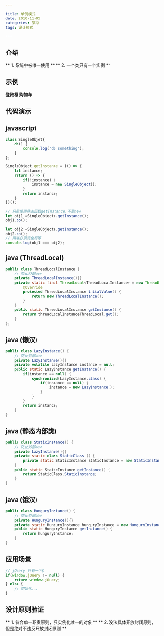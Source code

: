 ```yaml
---

title: 单例模式
date: 2018-11-05
categories: 架构
tags: 设计模式

---
```


## 介绍
** 1.  系统中被唯一使用 **
** 2.  一个类只有一个实例 **

## 示例
**登陆框 购物车**

## 代码演示

## javascript

``` javascript
class SingleObjet{
	do() {
		console.log('do something');
	}
};

SingleObject.getInstance = (() => {
	let instance;
	return () => {
		if(!instance) {
			instance = new SingleObject();
		}
		return instance;
	}
})();

// 只能使用静态函数getInstance,不能new
let obj1 =SingleObjecte.getInstance();
obj1.do();

let obj2 =SingleObjecte.getInstance();
obj2.do();
// 两者必须完全相等
console.log(obj1 === obj2);
```

## java (ThreadLocal)

```java
public class ThreadLocalInstance {
	// 防止外部new
	private ThreadLocalInstance(){}
	private static final ThreadLocal<ThreadLocalInstance> = new ThreadLocal<ThreadLocalInstance>() {
		@Override
		protected ThreadLocalInstance initalValue() {
			return new ThreadLocalInstance();
		}
	}
	public static ThreadLocalInstance getInstance() {
		return threadLocalInstanceThreadLocal.get();
	}
};
```

## java (懒汉)

```java
public class LazyInstance() {
	// 防止外部new
	private LazyInstance(){}
	private volatile LazyInstance instance = null;
	public static LazyInstance getInstance() {
		if(instance == null) {
			synchronized(LazyInstance.class) {
				if(instance == null) {
					instance = new LazyInstance();
				}
			}
		}
		return instance;
	}
}
```

## java (静态内部类)

```java
public class StaticInstance() {
	// 防止外部new
	private LazyInstance(){}
	private static class StaticClass () {
		private static StaticInstance staticInstance = new StaticInstance();
	}
	public static StaticInstance getInstance() {
		return StaticClass.StaticInstance;
	}
}
```

## java (饿汉)

```java
public class HunguryInstance() {
	// 防止外部new
	private HunguryInstance(){}
	private static HunguryInstance hunguryInstance = new HunguryInstance();
	public static HunguryInstance getInstance() {
		return hunguryInstance;
	}
}
```

## 应用场景
``` javascript
// jQuery 只有一个$
if(window.jQuery != null) {
	return window.jQuery;
} else {
	// 初始化...
}
```

## 设计原则验证
** 1.  符合单一职责原则，只实例化唯一的对象 **
** 2.  没法具体开放封闭原则，但是绝对不违反开放封闭原则 **